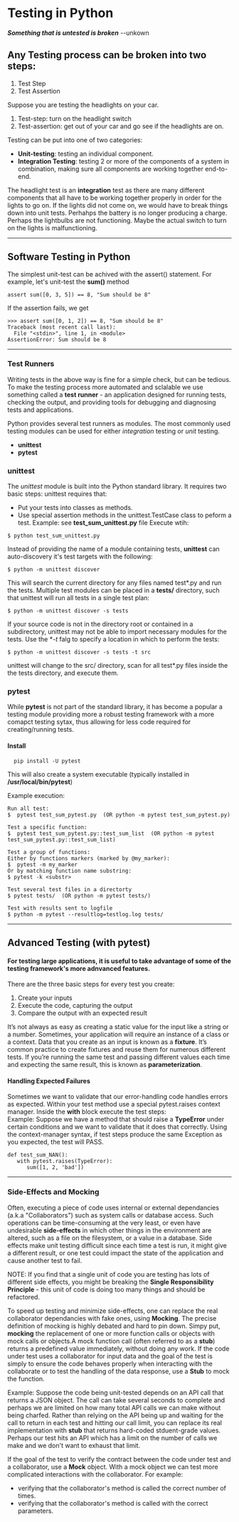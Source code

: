 # Testing in Python

***Something that is untested is broken*** --unkown

## Any Testing process can be broken into two steps:
1) Test Step
2) Test Assertion

Suppose you are testing the headlights on your car.
  1) Test-step: turn on the headlight switch
  2) Test-assertion: get out of your car and go see if the headlights are on.

Testing can be put into one of two categories:
  * **Unit-testing**: testing an individual component.
  * **Integration Testing**: testing 2 or more of the components of a system in combination, making sure all components are working together end-to-end.

The headlight test is an **integration** test as there are many different components that all have to be working together properly in order for the lights to go on. If the lights did not come on, we would have to break things down into unit tests. Perhahps the battery is no longer producing a charge. Perhaps the lightbulbs are not functioning.  Maybe the actual switch to turn on the lights is malfunctioning. 

---
## Software Testing in Python
The simplest unit-test can be achived with the assert() statement. For example, let's unit-test the **sum()** method
```
assert sum([0, 3, 5]) == 8, "Sum should be 8"
```

If the assertion fails, we get 
```
>>> assert sum([0, 1, 2]) == 8, "Sum should be 8"
Traceback (most recent call last):
  File "<stdin>", line 1, in <module>
AssertionError: Sum should be 8 
```
---
### Test Runners
Writing tests in the above way is fine for a simple check, but can be tedious.  To make the testing process more automated and sclalable we use something called a **test runner** - an application designed for running tests, checking the output, and providing tools for debugging and diagnosing tests and applications.

Python provides several test runners as modules. The most commonly used testing modules can be used for either *integration* testing or *unit* testing.
* **unittest**
* **pytest**

### **unittest**
The *unittest* module is built into the Python standard library. It requires two basic steps:
unittest requires that:
 * Put your tests into classes as methods.
 * Use special assertion methods in the unittest.TestCase class to peform a test. 
Example: see **test_sum_unittest.py** file
Execute wtih:
```
$ python test_sum_unittest.py
```
Instead of providing the name of a module containing tests, **unittest** can auto-discovery it's test targets with the following:
```
$ python -m unittest discover
```
This will search the current directory for any files named test*.py and run the tests. Multiple test modules can be placed in a **tests/** directory, such that unittest will run all tests in a single test plan: 
```
$ python -m unittest discover -s tests
```

If your source code is not in the directory root or contained in a subdirectory, unittest may not be able to import necessary modules for the tests. Use the **-t* falg to specify a location in which to perform the tests:
```
$ python -m unittest discover -s tests -t src
```
unittest will change to the src/ directory, scan for all test*.py files inside the the tests directory, and execute them.

### **pytest**
While **pytest** is not part of the standard library, it has become a popular a testing module providing more a robust testing framework with a more comapct testing sytax, thus allowing for less code required for creating/running tests.
#### Install
```
  pip install -U pytest
```
This will also create a system executable (typically installed in **/usr/local/bin/pytest**)

Example execution:
```
Run all test:
$  pytest test_sum_pytest.py  (OR python -m pytest test_sum_pytest.py)

Test a specific function:
$  pytest test_sum_pytest.py::test_sum_list  (OR python -m pytest test_sum_pytest.py::test_sum_list)

Test a group of functions:
Either by functions markers (marked by @my_marker):
$  pytest -m my_marker 
Or by matching function name substring:
$ pytest -k <substr>

Test several test files in a directorty
$ pytest tests/  (OR python -m pytest tests/)

Test with results sent to logfile
$ python -m pytest --resultlog=testlog.log tests/ 
```
---
## Advanced Testing (with pytest)
#### For testing large applications, it is useful to take advantage of some of the testing framework's more adnvanced features. 

There are the three basic steps for every test you create:
  1) Create your inputs
  2) Execute the code, capturing the output
  3) Compare the output with an expected result

It’s not always as easy as creating a static value for the input like a string or a number. Sometimes, your application will require an instance of a class or a context.  Data that you create as an input is known as a **fixture**. It’s common practice to create fixtures and reuse them for numerous different tests.  If you’re running the same test and passing different values each time and expecting the same result, this is known as **parameterization**.

#### Handling Expected Failures
Sometimes we want to validate that our error-handling code handles errors as expected.  Within your test method use a special pytest.raises context manager. Inside the **with** block execute the test steps:   
Example:
Suppose we have a method that should raise a **TypeError** under certain conditions and we want to validate that it does that correctly. Using the context-manager syntax, if test steps produce the same Exception as you expected, the test will PASS.
```
def test_sum_NAN():
   with pytest.raises(TypeError):
      sum([1, 2, 'bad'])
```

---

### Side-Effects and Mocking
Often, executing a piece of code uses internal or external dependancies (a.k.a "Collaborators") such as system calls or database access.  Such operations can be time-consuming at the very least, or even have undesirable **side-effects** in which other things in the environment are altered, such as a file on the filesystem, or a value in a database. Side effects make unit testing difficult since each time a test is run, it might give a different result, or one test could impact the state of the application and cause another test to fail. 

NOTE: If you find that a single unit of code you are testing has lots of different side effects, you might be breaking the **Single Responsibility Principle** - this unit of code is doing too many things and should be refactored. 

To speed up testing and minimize side-effects, one can replace the real collaborator dependancies with fake ones, using **Mocking**. The precise definition of mocking is highly debated and hard to pin down. Simpy put, **mocking** the replacement of one or more function calls or objects with mock calls or objects.A mock function call (often referred to as a **stub**) returns a predefined value immediately, without doing any work.  If the code under test uses a collaborator for input data and the goal of the test is simply to ensure the code behaves properly when interacting with the collaborate or to test the handling of the data response, use a **Stub** to mock the function. 

Example: Suppose the code being unit-tested depends on an API call that returns a JSON object. The call can take several seconds to complete and perhaps we are limited on how many total API calls we can make without being charfed. Rather than relying on the API being up and waiting for the call to return in each test and hitting our call limit, you can replace its real implementation with **stub** that returns hard-coded stduent-grade values. 
Perhaps our test hits an API which has a limit on the number of calls we make and we don't want to exhaust that limit.

If the goal of the test to verify the contract between the code under test and a collaborator, use a **Mock** object. With a mock object we can test more complicated interactions with the collaborator. For example:
 * verifying that the collaborator's method is called the correct number of times.
 * verifying that the collaborator's method is called with the correct parameters.


